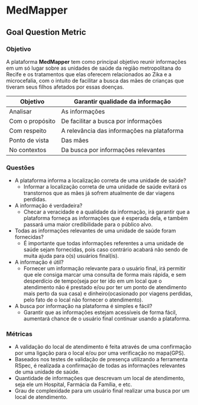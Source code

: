 # MedMapper

## Goal Question Metric

### Objetivo

A plataforma **MedMapper** tem como principal objetivo reunir informações em um só lugar sobre as unidades de saúde da região metropolitana do Recife e os tratamentos que elas oferecem relacionados ao Zika e a microcefalia, com o intuito de facilitar a busca das mães de crianças que tiveram seus filhos afetados por essas doenças.

| Objetivo        | Garantir qualidade da informação           |
| --------------- | ------------------------------------------ |
| Analisar        | As informações                             |
| Com o propósito | De facilitar a busca por informações      |
| Com respeito    | A relevância das informações na plataforma |
| Ponto de vista  | Das mães                                   |
| No contextos    | Da busca por informações relevantes       |

### Questões

- A plataforma informa a localização correta de uma unidade de saúde?
  - Informar a localização correta de uma unidade de saúde evitará os transtornos que as mães já sofrem atualmente de dar viagens perdidas.
- A informação é verdadeira?
  - Checar a veracidade e a qualidade da informação, irá garantir que a plataforma forneça as informações que é esperada dela, e também passará uma maior credibilidade para o público alvo.
- Todas as informações relevantes de uma unidade de saúde foram fornecidas?
  - É importante que todas informações referentes a uma unidade de saúde sejam fornecidas, pois caso contrário acabará não sendo de muita ajuda para o(s) usuários final(is).
- A informação é útil?
  - Fornecer um informação relevante para o usuário final, irá permitir que ele consiga marcar uma consulta de forma mais rápida, e sem desperdício de tempo(seja por ter ido em um local que o atendimento não é prestado e/ou por ter um ponto de atendimento mais perto da sua casa) e dinheiro(ocasionado por viagens perdidas, pelo fato de o local não fornecer o atendimento).
- A busca por informação na plataforma é simples e fácil?
  - Garantir que as informações estejam acessíveis de forma fácil, aumentará chance de o usuário final continuar usando a plataforma.

### Métricas

- A validação do local de atendimento é feita através de uma confirmação por uma ligação para o local e/ou por uma verificação no mapa(GPS).
- Baseados nos testes de validação de presença utilizando a ferramenta RSpec, é realizada a confirmação de todas as informações relevantes de uma unidade de saúde.
- Quantidade de informações que descrevam um local de atendimento, seja ele um Hospital, Farmácia da Família, e etc.
- Grau de complexidade para um usuário final realizar uma busca por um local de atendimento.

